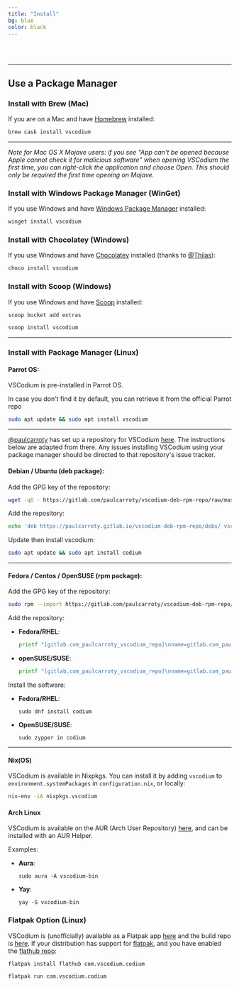 ```yaml
---
title: "Install"
bg: blue
color: black
---
```


<div class="link-button">
<a href="https://github.com/VSCodium/vscodium/releases" style="color: white;text-decoration:none;">
<b>Download latest release here</b><br>
<font size="-1">Available for Windows, Mac OS and Linux</font>
</a>
</div>

---

## Use a Package Manager

### Install with Brew (Mac)
If you are on a Mac and have [Homebrew](https://brew.sh/) installed:
```bash
brew cask install vscodium
```

---

_Note for Mac OS X Mojave users: if you see "App can't be opened because Apple cannot check it for malicious software" when opening VSCodium the first time, you can right-click the application and choose Open. This should only be required the first time opening on Mojave._

### Install with Windows Package Manager (WinGet)
If you use Windows and have [Windows Package Manager](https://github.com/microsoft/winget-cli) installed:
```bash
winget install vscodium
```

### Install with Chocolatey (Windows)
If you use Windows and have [Chocolatey](https://chocolatey.org) installed (thanks to [@Thilas](https://github.com/Thilas)):
```bash
choco install vscodium
```

### <a id="install-with-scoop"></a>Install with Scoop (Windows)
If you use Windows and have [Scoop](https://scoop.sh/) installed:
```bash
scoop bucket add extras
```
```bash
scoop install vscodium
```

---

### Install with Package Manager (Linux)


#### Parrot OS:

VSCodium is pre-installed in Parrot OS.

In case you don't find it by default, you can retrieve it from the official Parrot repo

```bash
sudo apt update && sudo apt install vscodium
```

---

[@paulcarroty](https://github.com/paulcarroty) has set up a repository for VSCodium [here](https://gitlab.com/paulcarroty/vscodium-deb-rpm-repo). The instructions below are adapted from there. Any issues installing VSCodium using your package manager should be directed to that repository's issue tracker.

#### Debian / Ubuntu (deb package):
Add the GPG key of the repository:
```bash
wget -qO - https://gitlab.com/paulcarroty/vscodium-deb-rpm-repo/raw/master/pub.gpg | gpg --dearmor | sudo dd of=/etc/apt/trusted.gpg.d/vscodium.gpg
```
 
Add the repository:
```bash
echo 'deb https://paulcarroty.gitlab.io/vscodium-deb-rpm-repo/debs/ vscodium main' | sudo tee --append /etc/apt/sources.list.d/vscodium.list
```

Update then install vscodium:
```bash
sudo apt update && sudo apt install codium
```


---


#### Fedora / Centos / OpenSUSE (rpm package):

Add the GPG key of the repository:

```bash
sudo rpm --import https://gitlab.com/paulcarroty/vscodium-deb-rpm-repo/raw/master/pub.gpg
```

Add the repository:

- **Fedora/RHEL**:
  ```bash
  printf "[gitlab.com_paulcarroty_vscodium_repo]\nname=gitlab.com_paulcarroty_vscodium_repo\nbaseurl=https://paulcarroty.gitlab.io/vscodium-deb-rpm-repo/rpms/\nenabled=1\ngpgcheck=1\nrepo_gpgcheck=1\ngpgkey=https://gitlab.com/paulcarroty/vscodium-deb-rpm-repo/raw/master/pub.gpg" |sudo tee -a /etc/yum.repos.d/vscodium.repo
  ```

- **openSUSE/SUSE**:
  ```bash
  printf "[gitlab.com_paulcarroty_vscodium_repo]\nname=gitlab.com_paulcarroty_vscodium_repo\nbaseurl=https://paulcarroty.gitlab.io/vscodium-deb-rpm-repo/rpms/\nenabled=1\ngpgcheck=1\nrepo_gpgcheck=1\ngpgkey=https://gitlab.com/paulcarroty/vscodium-deb-rpm-repo/raw/master/pub.gpg" |sudo tee -a /etc/zypp/repos.d/vscodium.repo
  ```


Install the software:


- **Fedora/RHEL**:
  ```
  sudo dnf install codium
  ```
- **OpenSUSE/SUSE**:
  ```
  sudo zypper in codium
  ```

---

#### Nix(OS)

VSCodium is available in Nixpkgs. You can install it by adding `vscodium` to `environment.systemPackages` in `configuration.nix`, or locally:

```bash
nix-env -iA nixpkgs.vscodium
```

#### Arch Linux

VSCodium is available on the AUR (Arch User Repository) [here](https://aur.archlinux.org/packages/vscodium-bin/), and can be installed with an AUR Helper.

Examples:

- **Aura**:
  ```
  sudo aura -A vscodium-bin
  ```
- **Yay**:
  ```
  yay -S vscodium-bin
  ```

### <a id="flatpak"></a>Flatpak Option (Linux)
VSCodium is (unofficially) available as a Flatpak app [here](https://flathub.org/apps/details/com.vscodium.codium) and the build repo is [here](https://github.com/flathub/com.vscodium.codium). If your distribution has support for [flatpak](https://flathub.org), and you have enabled the [flathub repo](https://flatpak.org/setup/):
```bash
flatpak install flathub com.vscodium.codium

flatpak run com.vscodium.codium
```
